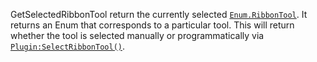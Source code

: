 GetSelectedRibbonTool return the currently selected [`Enum.RibbonTool`](https://create.roblox.com/docs/reference/engine/enums/RibbonTool). It
returns an Enum that corresponds to a particular tool. This will return
whether the tool is selected manually or programmatically via
[`Plugin:SelectRibbonTool()`](https://create.roblox.com/docs/reference/engine/classes/Plugin#SelectRibbonTool).